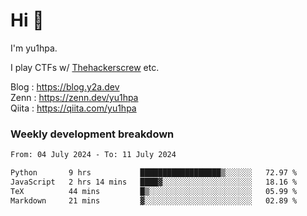 # Hi 👋

I'm yu1hpa.

I play CTFs w/ [Thehackerscrew](https://www.thehackerscrew.team/) etc.

Blog : https://blog.y2a.dev  
Zenn : https://zenn.dev/yu1hpa  
Qiita : https://qiita.com/yu1hpa  

### Weekly development breakdown

<!--START_SECTION:waka-->

```txt
From: 04 July 2024 - To: 11 July 2024

Python       9 hrs           ██████████████████▒░░░░░░   72.97 %
JavaScript   2 hrs 14 mins   ████▓░░░░░░░░░░░░░░░░░░░░   18.16 %
TeX          44 mins         █▒░░░░░░░░░░░░░░░░░░░░░░░   05.99 %
Markdown     21 mins         ▓░░░░░░░░░░░░░░░░░░░░░░░░   02.89 %
```

<!--END_SECTION:waka-->

